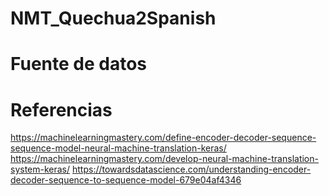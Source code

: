 # NMT_Quechua2Spanish

# Fuente de datos


# Referencias
https://machinelearningmastery.com/define-encoder-decoder-sequence-sequence-model-neural-machine-translation-keras/
https://machinelearningmastery.com/develop-neural-machine-translation-system-keras/
https://towardsdatascience.com/understanding-encoder-decoder-sequence-to-sequence-model-679e04af4346
